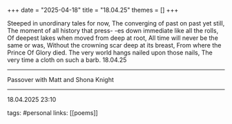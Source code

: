 +++
date = "2025-04-18"
title = "18.04.25"
themes = []
+++

Steeped in unordinary tales for now,
The converging of past on past yet still,
The moment of all history that press-
-es down immediate like all the rolls,
Of deepest lakes when moved from deep at root,
All time will never be the same or was,
Without the crowning scar deep at its breast,
From where the Prince Of Glory died.
The very world hangs nailed upon those nails,
The very time a cloth on such a barb.
18.04.25

---

Passover with Matt and Shona Knight

---

18.04.2025 23:10

tags: #personal
links: [[poems]]

